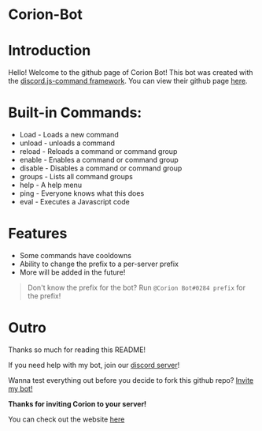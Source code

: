 # Corion-Bot


# Introduction
Hello! Welcome to the github page of Corion Bot! This bot was created with the [discord.js-command framework](https://discord.js.org/#/docs/commando/master/general/welcome).
You can view their github page [here](https://github.com/discordjs/Commando).

# Built-in Commands: 
* Load - Loads a new command
* unload - unloads a command
* reload - Reloads a command or command group
* enable - Enables a command or command group
* disable - Disables a command or command group
* groups - Lists all command groups
* help - A help menu
* ping - Everyone knows what this does
* eval - Executes a Javascript code



# Features
* Some commands have cooldowns
* Ability to change the prefix to a per-server prefix
* More will be added in the future!


> Don't know the prefix for the bot? Run `@Corion Bot#0284 prefix` for the prefix!

# Outro

Thanks so much for reading this README!

If you need help with my bot, join our [discord server](https://discord.gg/wcbQ7Cx6Tt)!

Wanna test everything out before you decide to fork this github repo? [Invite my bot!](https://discord.com/api/oauth2/authorize?client_id=801842822172246066&permissions=8&scope=bot)
 
**Thanks for inviting Corion to your server!**


You can check out the website [here](https://happy-ride-37821d.netlify.app/index.html)
